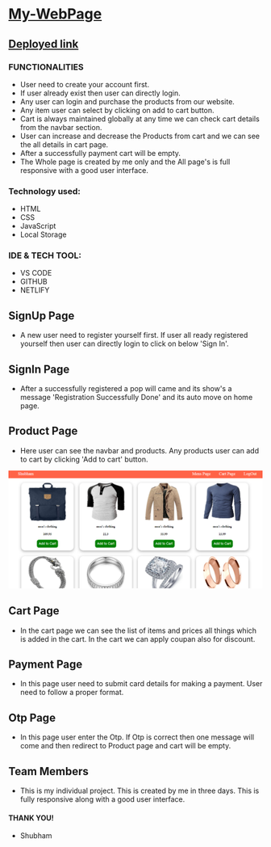 # [My-WebPage](https://shubham-e-commerce-site.netlify.app/)

## [Deployed link](https://shubham-e-commerce-site.netlify.app/)  


### FUNCTIONALITIES
- User need to create your account first.
- If user already exist then user can directly login.
- Any user can login and purchase the products from our website.
- Any item user can select by clicking on add to cart button.
- Cart is always maintained globally at any time we can check cart details from the navbar section.
- User can increase and decrease the Products from cart and we can see the all details in cart page.
- After a successfully payment cart will be empty.
- The Whole page is created by me only and the All page's is full responsive with a good user interface. 


### Technology used:

- HTML
- CSS
- JavaScript
- Local Storage

### IDE & TECH TOOL:
- VS CODE
- GITHUB
- NETLIFY

## SignUp Page
 - A new user need to register yourself first. If user all ready registered yourself then user can directly login to click on below 'Sign In'.

## SignIn Page
- After a successfully registered a pop will came and its show's a message 'Registration Successfully Done' and its auto move on home page.

## Product Page 
- Here user can see the navbar and products. Any products user can add to cart by clicking 'Add to cart' button.

<img src="pic/product.png" alt="product" />

## Cart Page 
- In the cart page we can see the list of items and prices all things which is added in the cart. In the cart we can apply coupan also for discount.

## Payment Page 
- In this page user need to submit card details for making a payment. User need to follow a proper format.

## Otp Page
- In this page user enter the Otp. If Otp is correct then one message will come and then redirect to Product page and cart will be empty.


## Team Members
- This is my individual project. This is created by me in three days. This is fully responsive along with a good user interface.

#### THANK YOU!
- Shubham
